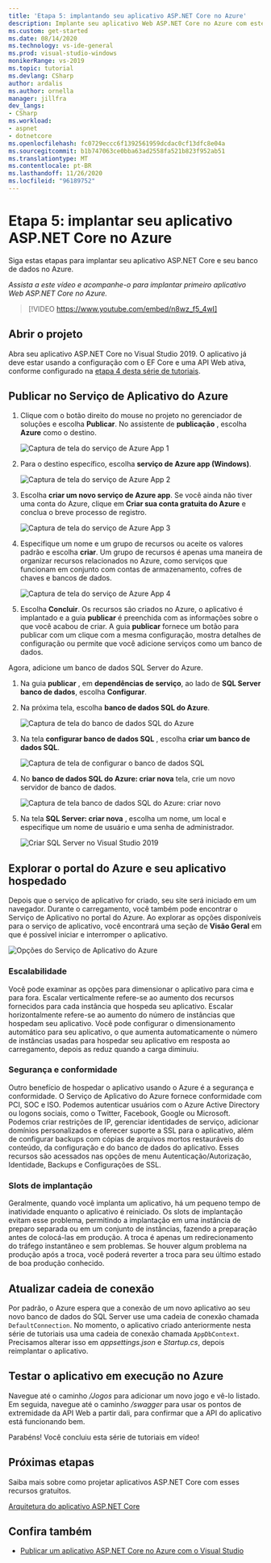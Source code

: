 ```yaml
---
title: 'Etapa 5: implantando seu aplicativo ASP.NET Core no Azure'
description: Implante seu aplicativo Web ASP.NET Core no Azure com este tutorial em vídeo e instruções passo a passo.
ms.custom: get-started
ms.date: 08/14/2020
ms.technology: vs-ide-general
ms.prod: visual-studio-windows
monikerRange: vs-2019
ms.topic: tutorial
ms.devlang: CSharp
author: ardalis
ms.author: ornella
manager: jillfra
dev_langs:
- CSharp
ms.workload:
- aspnet
- dotnetcore
ms.openlocfilehash: fc0729eccc6f1392561959dcdac0cf13dfc8e04a
ms.sourcegitcommit: b1b747063ce0bba63ad2558fa521b823f952ab51
ms.translationtype: MT
ms.contentlocale: pt-BR
ms.lasthandoff: 11/26/2020
ms.locfileid: "96189752"
---
```

# <a name="step-5-deploy-your-aspnet-core-app-to-azure"></a>Etapa 5: implantar seu aplicativo ASP.NET Core no Azure

Siga estas etapas para implantar seu aplicativo ASP.NET Core e seu banco de dados no Azure.

_Assista a este vídeo e acompanhe-o para implantar primeiro aplicativo Web ASP.NET Core no Azure._

> [!VIDEO https://www.youtube.com/embed/n8wz_f5_4wI]

## <a name="open-your-project"></a>Abrir o projeto

Abra seu aplicativo ASP.NET Core no Visual Studio 2019. O aplicativo já deve estar usando a configuração com o EF Core e uma API Web ativa, conforme configurado na [etapa 4 desta série de tutoriais](tutorial-aspnet-core-ef-step-04.md).

## <a name="publish-to-azure-app-service"></a>Publicar no Serviço de Aplicativo do Azure

1. Clique com o botão direito do mouse no projeto no gerenciador de soluções e escolha **Publicar**. No assistente de **publicação** , escolha **Azure** como o destino.

   ![Captura de tela do serviço de Azure App 1](media/vs-2019/app-service-screen-1.png)

1. Para o destino específico, escolha **serviço de Azure app (Windows)**.

   ![Captura de tela do serviço de Azure App 2](media/vs-2019/app-service-screen-2.png)

1. Escolha **criar um novo serviço de Azure app**. Se você ainda não tiver uma conta do Azure, clique em **Criar sua conta gratuita do Azure** e conclua o breve processo de registro.

   ![Captura de tela do serviço de Azure App 3](media/vs-2019/app-service-screen-3.png)

1. Especifique um nome e um grupo de recursos ou aceite os valores padrão e escolha **criar**. Um grupo de recursos é apenas uma maneira de organizar recursos relacionados no Azure, como serviços que funcionam em conjunto com contas de armazenamento, cofres de chaves e bancos de dados.

   ![Captura de tela do serviço de Azure App 4](media/vs-2019/app-service-screen-4.png)

1. Escolha **Concluir**. Os recursos são criados no Azure, o aplicativo é implantado e a guia **publicar** é preenchida com as informações sobre o que você acabou de criar. A guia **publicar** fornece um botão para publicar com um clique com a mesma configuração, mostra detalhes de configuração ou permite que você adicione serviços como um banco de dados.

Agora, adicione um banco de dados SQL Server do Azure.

1. Na guia **publicar** , em **dependências de serviço**, ao lado de **SQL Server banco de dados**, escolha **Configurar**.

1. Na próxima tela, escolha **banco de dados SQL do Azure**.

   ![Captura de tela do banco de dados SQL do Azure](media/vs-2019/app-service-azure-sql-db.png)

1. Na tela **configurar banco de dados SQL** , escolha **criar um banco de dados SQL**.

   ![Captura de tela de configurar o banco de dados SQL](media/vs-2019/app-service-azure-sql-db-2.png)

1. No **banco de dados SQL do Azure: criar nova** tela, crie um novo servidor de banco de dados.

   ![Captura de tela banco de dados SQL do Azure: criar novo](media/vs-2019/app-service-azure-sql-db-3.png)

1. Na tela **SQL Server: criar nova** , escolha um nome, um local e especifique um nome de usuário e uma senha de administrador.

   ![Criar SQL Server no Visual Studio 2019](media/vs-2019/app-service-azure-sql-db-overlayed.png)

## <a name="exploring-the-azure-portal-and-your-hosted-app"></a>Explorar o portal do Azure e seu aplicativo hospedado

Depois que o serviço de aplicativo for criado, seu site será iniciado em um navegador. Durante o carregamento, você também pode encontrar o Serviço de Aplicativo no portal do Azure. Ao explorar as opções disponíveis para o serviço de aplicativo, você encontrará uma seção de **Visão Geral** em que é possível iniciar e interromper o aplicativo.

![Opções do Serviço de Aplicativo do Azure](media/vs-2019/vs2019-azure-app-service-menu-options.png)

### <a name="scalability"></a>Escalabilidade

Você pode examinar as opções para dimensionar o aplicativo para cima e para fora. Escalar verticalmente refere-se ao aumento dos recursos fornecidos para cada instância que hospeda seu aplicativo. Escalar horizontalmente refere-se ao aumento do número de instâncias que hospedam seu aplicativo. Você pode configurar o dimensionamento automático para seu aplicativo, o que aumenta automaticamente o número de instâncias usadas para hospedar seu aplicativo em resposta ao carregamento, depois as reduz quando a carga diminuiu.

### <a name="security-and-compliance"></a>Segurança e conformidade

Outro benefício de hospedar o aplicativo usando o Azure é a segurança e conformidade. O Serviço de Aplicativo do Azure fornece conformidade com PCI, SOC e ISO. Podemos autenticar usuários com o Azure Active Directory ou logons sociais, como o Twitter, Facebook, Google ou Microsoft. Podemos criar restrições de IP, gerenciar identidades de serviço, adicionar domínios personalizados e oferecer suporte a SSL para o aplicativo, além de configurar backups com cópias de arquivos mortos restauráveis do conteúdo, da configuração e do banco de dados do aplicativo. Esses recursos são acessados nas opções de menu Autenticação/Autorização, Identidade, Backups e Configurações de SSL.

### <a name="deployment-slots"></a>Slots de implantação

Geralmente, quando você implanta um aplicativo, há um pequeno tempo de inatividade enquanto o aplicativo é reiniciado. Os slots de implantação evitam esse problema, permitindo a implantação em uma instância de preparo separada ou em um conjunto de instâncias, fazendo a preparação antes de colocá-las em produção. A troca é apenas um redirecionamento do tráfego instantâneo e sem problemas. Se houver algum problema na produção após a troca, você poderá reverter a troca para seu último estado de boa produção conhecido.

## <a name="update-connection-string"></a>Atualizar cadeia de conexão

Por padrão, o Azure espera que a conexão de um novo aplicativo ao seu novo banco de dados do SQL Server use uma cadeia de conexão chamada `DefaultConnection`. No momento, o aplicativo criado anteriormente nesta série de tutoriais usa uma cadeia de conexão chamada `AppDbContext`. Precisamos alterar isso em *appsettings.json* e *Startup.cs*, depois reimplantar o aplicativo.

## <a name="test-the-app-running-in-azure"></a>Testar o aplicativo em execução no Azure

Navegue até o caminho */Jogos* para adicionar um novo jogo e vê-lo listado. Em seguida, navegue até o caminho */swagger* para usar os pontos de extremidade da API Web a partir dali, para confirmar que a API do aplicativo está funcionando bem.

Parabéns! Você concluiu esta série de tutoriais em vídeo!

## <a name="next-steps"></a>Próximas etapas

Saiba mais sobre como projetar aplicativos ASP.NET Core com esses recursos gratuitos.

[Arquitetura do aplicativo ASP.NET Core](https://dotnet.microsoft.com/learn/web/aspnet-architecture)

## <a name="see-also"></a>Confira também

- [Publicar um aplicativo ASP.NET Core no Azure com o Visual Studio](/aspnet/core/tutorials/publish-to-azure-webapp-using-vs?view=aspnetcore-2.2&preserve-view=true)